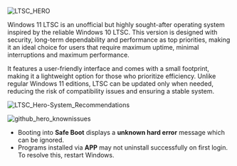 ![LTSC_HERO](https://user-images.githubusercontent.com/96759883/219915962-ca4bff33-f5d2-4ad0-801c-4c8cc70c55b7.png)

Windows 11 LTSC is an unofficial but highly sought-after operating system inspired by the reliable Windows 10 LTSC. This version is designed with security, long-term dependability and performance as top priorities, making it an ideal choice for users that require maximum uptime, minimal interruptions and maximum performance.

It features a user-friendly interface and comes with a small footprint, making it a lightweight option for those who prioritize efficiency. Unlike regular Windows 11 editions, LTSC can be updated only when needed, reducing the risk of compatibility issues and ensuring a stable system.

![LTSC_Hero-System_Recommendations](https://user-images.githubusercontent.com/96759883/219922473-355885cb-35c8-4687-b817-c75accc1cbe0.png)

![github_hero_knownissues](https://user-images.githubusercontent.com/96759883/219740391-ad685e52-3fb2-4485-b90d-b02411422253.png)

- Booting into **Safe Boot** displays a **unknown hard error** message which can be ignored.
- Programs installed via **APP** may not uninstall successfully on first login. To resolve this, restart Windows.
